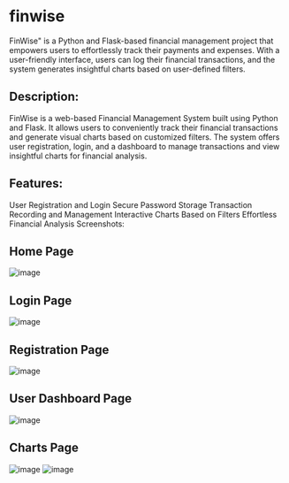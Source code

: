 # finwise
FinWise" is a Python and Flask-based financial management project that empowers users to effortlessly track their payments and expenses. With a user-friendly interface, users can log their financial transactions, and the system generates insightful charts based on user-defined filters.


## Description:
FinWise is a web-based Financial Management System built using Python and Flask. It allows users to conveniently track their financial transactions and generate visual charts based on customized filters. The system offers user registration, login, and a dashboard to manage transactions and view insightful charts for financial analysis.

## Features:

User Registration and Login
Secure Password Storage
Transaction Recording and Management
Interactive Charts Based on Filters
Effortless Financial Analysis
Screenshots:

## Home Page
![image](https://github.com/Sanket4545/finwise/assets/103092841/a377c1b1-1898-45c1-ac30-d1a0458fe0a9)


## Login Page
![image](https://github.com/Sanket4545/finwise/assets/103092841/d6b71bb9-1771-4efb-a5a3-fac263e6766d)


## Registration Page
![image](https://github.com/Sanket4545/finwise/assets/103092841/7680c741-69c7-4ae1-a549-a25ffb37ef2b)


## User Dashboard Page
![image](https://github.com/Sanket4545/finwise/assets/103092841/75e993b5-f1aa-47e7-a686-5e0e7fdeb680)


## Charts Page
![image](https://github.com/Sanket4545/finwise/assets/103092841/1a4361e4-6225-4afc-b4a5-2177da17dd13)
![image](https://github.com/Sanket4545/finwise/assets/103092841/f25e8de2-ab48-40fb-815b-42e996002864)




